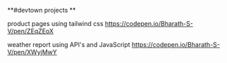 **#devtown projects **

product pages using tailwind css
https://codepen.io/Bharath-S-V/pen/ZEqZEoX

weather report using API's and JavaScript https://codepen.io/Bharath-S-V/pen/XWyjMwY
